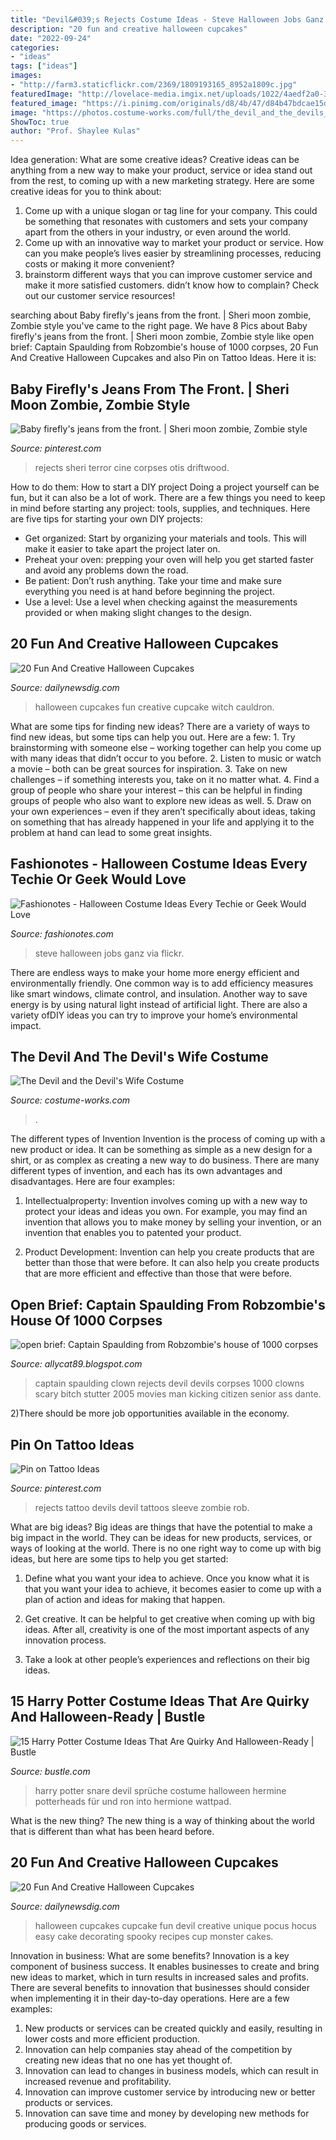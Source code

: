 ```yaml
---
title: "Devil&#039;s Rejects Costume Ideas - Steve Halloween Jobs Ganz Via Flickr"
description: "20 fun and creative halloween cupcakes"
date: "2022-09-24"
categories:
- "ideas"
tags: ["ideas"]
images:
- "http://farm3.staticflickr.com/2369/1809193165_8952a1809c.jpg"
featuredImage: "http://lovelace-media.imgix.net/uploads/1022/4aedf2a0-33d6-0133-3a9d-0a67ec7fcf67.jpg?w=700&amp;fit=max&amp;auto=format&amp;q=70"
featured_image: "https://i.pinimg.com/originals/d8/4b/47/d84b47bdcae15de8b331317b2c36de8d.jpg"
image: "https://photos.costume-works.com/full/the_devil_and_the_devils_wife.jpg"
ShowToc: true
author: "Prof. Shaylee Kulas"
---
```



Idea generation: What are some creative ideas?
Creative ideas can be anything from a new way to make your product, service or idea stand out from the rest, to coming up with a new marketing strategy. Here are some creative ideas for you to think about: 
1. Come up with a unique slogan or tag line for your company. This could be something that resonates with customers and sets your company apart from the others in your industry, or even around the world. 
2. Come up with an innovative way to market your product or service. How can you make people’s lives easier by streamlining processes, reducing costs or making it more convenient? 
3. brainstorm different ways that you can improve customer service and make it more satisfied customers. didn’t know how to complain? Check out our customer service resources! 

	

		
searching about Baby firefly&#039;s jeans from the front. | Sheri moon zombie, Zombie style you've came to the right page. We have 8 Pics about Baby firefly&#039;s jeans from the front. | Sheri moon zombie, Zombie style like open brief: Captain Spaulding from Robzombie&#039;s house of 1000 corpses, 20 Fun And Creative Halloween Cupcakes and also Pin on Tattoo Ideas. Here it is:
		
    
## Baby Firefly&#039;s Jeans From The Front. | Sheri Moon Zombie, Zombie Style

<img loading=lazy src="https://i.pinimg.com/736x/1d/b7/3f/1db73f46956154974ada0fd2ef58623a--sheri-moon-zombie-rob-zombie.jpg" onerror="this.onerror=null;this.src='https://tse3.mm.bing.net/th?id=OIP.qth3TQ_Ld_10q_c8j05zUgAAAA&amp;pid=15.1';" alt="Baby firefly&#039;s jeans from the front. | Sheri moon zombie, Zombie style">

_Source: pinterest.com_

>rejects sheri terror cine corpses otis driftwood. 

	

How to do them: How to start a DIY project
Doing a project yourself can be fun, but it can also be a lot of work. There are a few things you need to keep in mind before starting any project: tools, supplies, and techniques. Here are five tips for starting your own DIY projects: 
- Get organized: Start by organizing your materials and tools. This will make it easier to take apart the project later on. 
- Preheat your oven: prepping your oven will help you get started faster and avoid any problems down the road. 
- Be patient: Don’t rush anything. Take your time and make sure everything you need is at hand before beginning the project. 
- Use a level: Use a level when checking against the measurements provided or when making slight changes to the design.

    
## 20 Fun And Creative Halloween Cupcakes

<img loading=lazy src="http://dailynewsdig.com/wp-content/uploads/2014/10/20-Fun-And-Creative-Halloween-Cupcakes-15.jpg" onerror="this.onerror=null;this.src='https://tse4.mm.bing.net/th?id=OIP.lKjLotdYrYrmg5mbYztC-AHaLH&amp;pid=15.1';" alt="20 Fun And Creative Halloween Cupcakes">

_Source: dailynewsdig.com_

>halloween cupcakes fun creative cupcake witch cauldron. 

	

What are some tips for finding new ideas?
There are a variety of ways to find new ideas, but some tips can help you out. Here are a few: 1. Try brainstorming with someone else – working together can help you come up with many ideas that didn’t occur to you before. 2. Listen to music or watch a movie – both can be great sources for inspiration. 3. Take on new challenges – if something interests you, take on it no matter what. 4. Find a group of people who share your interest – this can be helpful in finding groups of people who also want to explore new ideas as well. 5. Draw on your own experiences – even if they aren’t specifically about ideas, taking on something that has already happened in your life and applying it to the problem at hand can lead to some great insights.

    
## Fashionotes - Halloween Costume Ideas Every Techie Or Geek Would Love

<img loading=lazy src="http://farm3.staticflickr.com/2369/1809193165_8952a1809c.jpg" onerror="this.onerror=null;this.src='https://tse3.mm.bing.net/th?id=OIP.lz7WuIdc_Zj1Gbkswj7T4gAAAA&amp;pid=15.1';" alt="Fashionotes - Halloween Costume Ideas Every Techie or Geek Would Love">

_Source: fashionotes.com_

>steve halloween jobs ganz via flickr. 

	

There are endless ways to make your home more energy efficient and environmentally friendly. One common way is to add efficiency measures like smart windows, climate control, and insulation. Another way to save energy is by using natural light instead of artificial light. There are also a variety ofDIY ideas you can try to improve your home’s environmental impact.

    
## The Devil And The Devil&#039;s Wife Costume

<img loading=lazy src="https://photos.costume-works.com/full/the_devil_and_the_devils_wife.jpg" onerror="this.onerror=null;this.src='https://tse1.mm.bing.net/th?id=OIP.FjonE6TE7OKEyZfxQBicPQHaNm&amp;pid=15.1';" alt="The Devil and the Devil&#039;s Wife Costume">

_Source: costume-works.com_

>. 

	

The different types of Invention
Invention is the process of coming up with a new product or idea. It can be something as simple as a new design for a shirt, or as complex as creating a new way to do business. There are many different types of invention, and each has its own advantages and disadvantages. Here are four examples: 
1. Intellectualproperty: Invention involves coming up with a new way to protect your ideas and ideas you own. For example, you may find an invention that allows you to make money by selling your invention, or an invention that enables you to patented your product. 

2. Product Development: Invention can help you create products that are better than those that were before. It can also help you create products that are more efficient and effective than those that were before. 


    
## Open Brief: Captain Spaulding From Robzombie&#039;s House Of 1000 Corpses

<img loading=lazy src="https://1.bp.blogspot.com/-wzj-nOrYq7s/TZNajG0dF_I/AAAAAAAAAQU/eOv4DylcqLo/s1600/captain-spaulding.jpg" onerror="this.onerror=null;this.src='https://tse1.mm.bing.net/th?id=OIP.Ne8qqWqJ0nK2R18A8rUXkAHaEK&amp;pid=15.1';" alt="open brief: Captain Spaulding from Robzombie&#039;s house of 1000 corpses">

_Source: allycat89.blogspot.com_

>captain spaulding clown rejects devil devils corpses 1000 clowns scary bitch stutter 2005 movies man kicking citizen senior ass dante. 

	

2)There should be more job opportunities available in the economy. 

    
## Pin On Tattoo Ideas

<img loading=lazy src="https://i.pinimg.com/originals/d8/4b/47/d84b47bdcae15de8b331317b2c36de8d.jpg" onerror="this.onerror=null;this.src='https://tse3.mm.bing.net/th?id=OIP.e6CCSkEjGfJ9zs0Fg1tAiQAAAA&amp;pid=15.1';" alt="Pin on Tattoo Ideas">

_Source: pinterest.com_

>rejects tattoo devils devil tattoos sleeve zombie rob. 

	

What are big ideas?
Big ideas are things that have the potential to make a big impact in the world. They can be ideas for new products, services, or ways of looking at the world. There is no one right way to come up with big ideas, but here are some tips to help you get started:
1. Define what you want your idea to achieve. Once you know what it is that you want your idea to achieve, it becomes easier to come up with a plan of action and ideas for making that happen.

2. Get creative. It can be helpful to get creative when coming up with big ideas. After all, creativity is one of the most important aspects of any innovation process.

3. Take a look at other people’s experiences and reflections on their big ideas.

    
## 15 Harry Potter Costume Ideas That Are Quirky And Halloween-Ready | Bustle

<img loading=lazy src="http://lovelace-media.imgix.net/uploads/1022/4aedf2a0-33d6-0133-3a9d-0a67ec7fcf67.jpg?w=700&amp;fit=max&amp;auto=format&amp;q=70" onerror="this.onerror=null;this.src='https://tse4.mm.bing.net/th?id=OIP.jqjRG5RxzoMWTEPOoTGdpAHaE0&amp;pid=15.1';" alt="15 Harry Potter Costume Ideas That Are Quirky And Halloween-Ready | Bustle">

_Source: bustle.com_

>harry potter snare devil sprüche costume halloween hermine potterheads für und ron into hermione wattpad. 

	

What is the new thing?
The new thing is a way of thinking about the world that is different than what has been heard before.

    
## 20 Fun And Creative Halloween Cupcakes

<img loading=lazy src="http://dailynewsdig.com/wp-content/uploads/2014/10/20-Fun-And-Creative-Halloween-Cupcakes-19.jpg" onerror="this.onerror=null;this.src='https://tse2.mm.bing.net/th?id=OIP.PsGNNAlle2EdIxpkbvMRwgHaLH&amp;pid=15.1';" alt="20 Fun And Creative Halloween Cupcakes">

_Source: dailynewsdig.com_

>halloween cupcakes cupcake fun devil creative unique pocus hocus easy cake decorating spooky recipes cup monster cakes. 

	

Innovation in business: What are some benefits?
Innovation is a key component of business success. It enables businesses to create and bring new ideas to market, which in turn results in increased sales and profits. There are several benefits to innovation that businesses should consider when implementing it in their day-to-day operations. Here are a few examples: 
1) New products or services can be created quickly and easily, resulting in lower costs and more efficient production. 
2) Innovation can help companies stay ahead of the competition by creating new ideas that no one has yet thought of. 
3) Innovation can lead to changes in business models, which can result in increased revenue and profitability. 
4) Innovation can improve customer service by introducing new or better products or services. 
5) Innovation can save time and money by developing new methods for producing goods or services.

